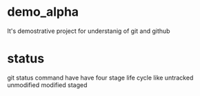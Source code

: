 # demo_alpha
It's demostrative project for understanig of git and github
# status
git status command have have four stage life cycle like untracked unmodified modified staged
